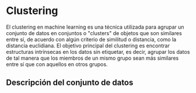 # Clustering
El clustering en machine learning es una técnica utilizada para agrupar un conjunto de datos en conjuntos o "clusters" de objetos que son similares entre sí, de acuerdo con algún criterio de similitud o distancia, como la distancia euclidiana. El objetivo principal del clustering es encontrar estructuras intrínsecas en los datos sin etiquetar, es decir, agrupar los datos de tal manera que los miembros de un mismo grupo sean más similares entre sí que con aquellos en otros grupos.

## Descripción del conjunto de datos
